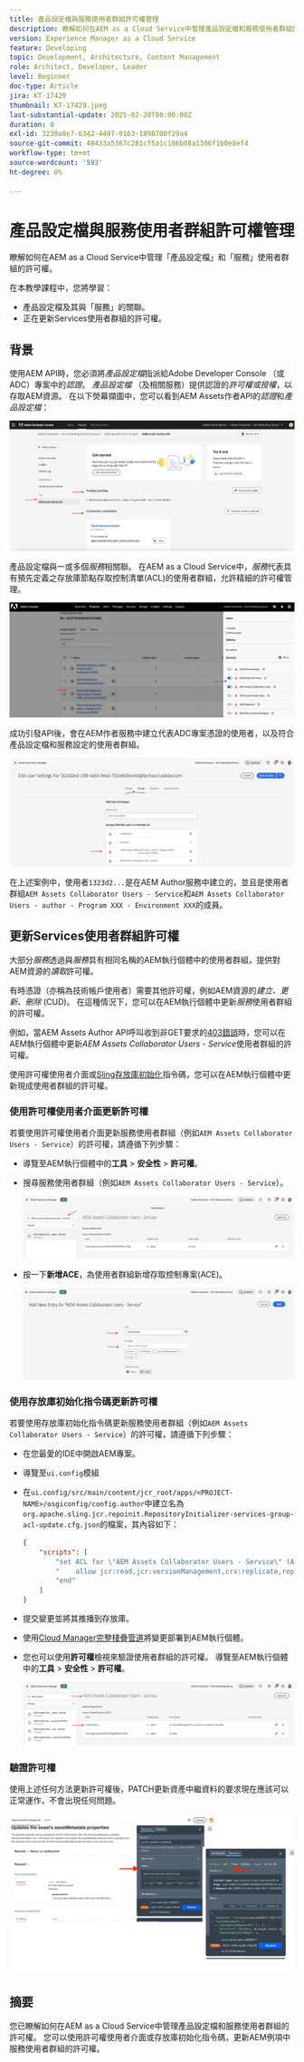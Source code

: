 ```yaml
---
title: 產品設定檔與服務使用者群組許可權管理
description: 瞭解如何在AEM as a Cloud Service中管理產品設定檔和服務使用者群組的許可權。
version: Experience Manager as a Cloud Service
feature: Developing
topic: Development, Architecture, Content Management
role: Architect, Developer, Leader
level: Beginner
doc-type: Article
jira: KT-17429
thumbnail: KT-17429.jpeg
last-substantial-update: 2025-02-28T00:00:00Z
duration: 0
exl-id: 3230a8e7-6342-4497-9163-1898700f29a4
source-git-commit: 48433a5367c281cf5a1c106b08a1306f1b0e8ef4
workflow-type: tm+mt
source-wordcount: '593'
ht-degree: 0%

---
```


# 產品設定檔與服務使用者群組許可權管理

瞭解如何在AEM as a Cloud Service中管理「產品設定檔」和「服務」使用者群組的許可權。

在本教學課程中，您將學習：

- 產品設定檔及其與「服務」的關聯。
- 正在更新Services使用者群組的許可權。

## 背景

使用AEM API時，您必須將&#x200B;_產品設定檔_&#x200B;指派給Adobe Developer Console （或ADC）專案中的&#x200B;_認證_。 _產品設定檔_ （及相關服務）提供認證的&#x200B;_許可權或授權_，以存取AEM資源。 在以下熒幕擷圖中，您可以看到AEM Assets作者API的&#x200B;_認證_&#x200B;和&#x200B;_產品設定檔_：

![認證和產品設定檔](../assets/how-to/API-Credentials-Product-Profile.png)

產品設定檔與一或多個&#x200B;_服務_&#x200B;相關聯。 在AEM as a Cloud Service中，_服務_&#x200B;代表具有預先定義之存放庫節點存取控制清單(ACL)的使用者群組，允許精細的許可權管理。

![技術帳戶使用者產品設定檔](../assets/s2s/technical-account-user-product-profile.png)

成功引發API後，會在AEM作者服務中建立代表ADC專案憑證的使用者，以及符合產品設定檔和服務設定的使用者群組。

![技術帳戶使用者成員資格](../assets/s2s/technical-account-user-membership.png)

在上述案例中，使用者`1323d2...`是在AEM Author服務中建立的，並且是使用者群組`AEM Assets Collaborator Users - Service`和`AEM Assets Collaborator Users - author - Program XXX - Environment XXX`的成員。

## 更新Services使用者群組許可權

大部分&#x200B;_服務_&#x200B;透過與&#x200B;_服務_&#x200B;具有相同名稱的AEM執行個體中的使用者群組，提供對AEM資源的&#x200B;_讀取_&#x200B;許可權。

有時憑證（亦稱為技術帳戶使用者）需要其他許可權，例如AEM資源的&#x200B;_建立、更新、刪除_ (CUD)。 在這種情況下，您可以在AEM執行個體中更新&#x200B;_服務_&#x200B;使用者群組的許可權。

例如，當AEM Assets Author API呼叫收到非GET要求的[403錯誤](../use-cases/invoke-api-using-oauth-s2s.md#403-error-for-non-get-requests)時，您可以在AEM執行個體中更新&#x200B;_AEM Assets Collaborator Users - Service_&#x200B;使用者群組的許可權。

使用許可權使用者介面或[Sling存放庫初始化](https://sling.apache.org/documentation/bundles/repository-initialization.html)指令碼，您可以在AEM執行個體中更新現成使用者群組的許可權。

### 使用許可權使用者介面更新許可權

若要使用許可權使用者介面更新服務使用者群組（例如`AEM Assets Collaborator Users - Service`）的許可權，請遵循下列步驟：

- 導覽至AEM執行個體中的&#x200B;**工具** > **安全性** > **許可權**。

- 搜尋服務使用者群組（例如`AEM Assets Collaborator Users - Service`）。

  ![搜尋使用者群組](../assets/how-to/search-user-group.png)

- 按一下&#x200B;**新增ACE**，為使用者群組新增存取控制專案(ACE)。

  ![新增ACE](../assets/how-to/add-ace.png)

### 使用存放庫初始化指令碼更新許可權

若要使用存放庫初始化指令碼更新服務使用者群組（例如`AEM Assets Collaborator Users - Service`）的許可權，請遵循下列步驟：

- 在您最愛的IDE中開啟AEM專案。

- 導覽至`ui.config`模組

- 在`ui.config/src/main/content/jcr_root/apps/<PROJECT-NAME>/osgiconfig/config.author`中建立名為`org.apache.sling.jcr.repoinit.RepositoryInitializer-services-group-acl-update.cfg.json`的檔案，其內容如下：

  ```json
  {
      "scripts": [
          "set ACL for \"AEM Assets Collaborator Users - Service\" (ACLOptions=ignoreMissingPrincipal)",
          "    allow jcr:read,jcr:versionManagement,crx:replicate,rep:write on /content/dam",
          "end"
      ]
  }
  ```

- 提交變更並將其推播到存放庫。

- 使用[Cloud Manager完整棧疊管道](https://experienceleague.adobe.com/en/docs/experience-manager-cloud-service/content/implementing/using-cloud-manager/cicd-pipelines/introduction-ci-cd-pipelines#full-stack-pipeline)將變更部署到AEM執行個體。

- 您也可以使用&#x200B;**許可權**&#x200B;檢視來驗證使用者群組的許可權。 導覽至AEM執行個體中的&#x200B;**工具** > **安全性** > **許可權**。

  ![許可權檢視](../assets/how-to/permissions-view.png)

### 驗證許可權

使用上述任何方法更新許可權後，PATCH更新資產中繼資料的要求現在應該可以正常運作，不會出現任何問題。

![PATCH要求](../assets/how-to/patch-request.png)

## 摘要

您已瞭解如何在AEM as a Cloud Service中管理產品設定檔和服務使用者群組的許可權。 您可以使用許可權使用者介面或存放庫初始化指令碼，更新AEM例項中服務使用者群組的許可權。

